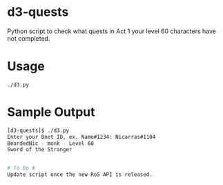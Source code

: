 d3-quests
=========

Python script to check what quests in Act 1 your level 60 characters have not completed.

# Usage #
    ./d3.py

# Sample Output #

```bash
[d3-quests]$ ./d3.py
Enter your Bnet ID, ex. Name#1234: Nicarras#1104
BeardedNic - monk - Level 60
Sword of the Stranger


# To Do #
Update script once the new RoS API is released.


